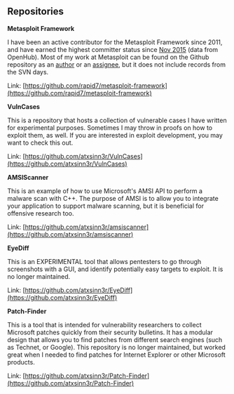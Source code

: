 ## Repositories

**Metasploit Framework**

I have been an active contributor for the Metasploit Framework since 2011, and have earned the highest
committer status since [Nov 2015](https://twitter.com/_sinn3r) (data from OpenHub). Most of my work at Metasploit
can be found on the Github repository as an [author](https://github.com/rapid7/metasploit-framework/pulls?utf8=%E2%9C%93&q=is%3Apr+author%3Awchen-r7) or an [assignee](https://github.com/rapid7/metasploit-framework/pulls?q=is%3Apr+assignee%3Awchen-r7+is%3Aclosed), but it does not include records
from the SVN days.

Link: [https://github.com/rapid7/metasploit-framework](https://github.com/rapid7/metasploit-framework)

**VulnCases**

This is a repository that hosts a collection of vulnerable cases I have written for experimental
purposes. Sometimes I may throw in proofs on how to exploit them, as well. If you are interested
in exploit development, you may want to check this out.

Link: [https://github.com/atxsinn3r/VulnCases](https://github.com/atxsinn3r/VulnCases)

**AMSIScanner**

This is an example of how to use Microsoft's AMSI API to perform a malware scan with C++. The
purpose of AMSI is to allow you to integrate your application to support malware scanning,
but it is beneficial for offensive research too.

Link: [https://github.com/atxsinn3r/amsiscanner](https://github.com/atxsinn3r/amsiscanner)

**EyeDiff**

This is an EXPERIMENTAL tool that allows pentesters to go through screenshots with a GUI, and
identify potentially easy targets to exploit. It is no longer maintained.

Link: [https://github.com/atxsinn3r/EyeDiff](https://github.com/atxsinn3r/EyeDiff)

**Patch-Finder**

This is a tool that is intended for vulnerability researchers to collect Microsoft patches quickly
from their security bulletins. It has a modular design that allows you to find patches from
different search engines (such as Technet, or Google). This repository is no longer maintained, but
worked great when I needed to find patches for Internet Explorer or other Microsoft products.

Link: [https://github.com/atxsinn3r/Patch-Finder](https://github.com/atxsinn3r/Patch-Finder)